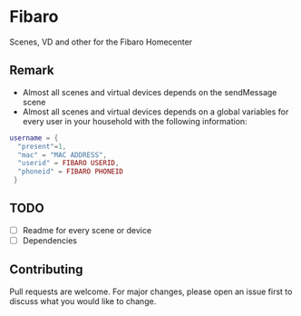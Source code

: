 # Fibaro
Scenes, VD and other for the Fibaro Homecenter

## Remark
- Almost all scenes and virtual devices depends on the sendMessage scene
- Almost all scenes and virtual devices depends on a global variables for every user in your household with the following information:
```lua
username = {
  "present"=1,
  "mac" = "MAC ADDRESS",
  "userid" = FIBARO USERID,
  "phoneid" = FIBARO PHONEID
 }
```

## TODO
- [ ] Readme for every scene or device
- [ ] Dependencies

## Contributing
Pull requests are welcome. For major changes, please open an issue first to discuss what you would like to change.

